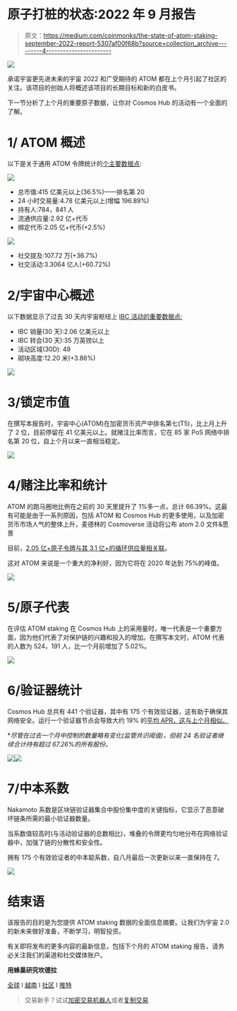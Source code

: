 # 原子打桩的状态:2022 年 9 月报告

> 原文：<https://medium.com/coinmonks/the-state-of-atom-staking-september-2022-report-5307af00f68b?source=collection_archive---------4----------------------->

![](img/64f553ec4125eab24c51a9ca433527fc.png)

承诺宇宙更先进未来的宇宙 2022 和广受期待的 ATOM 都在上个月引起了社区的关注。该项目的创始人将概述该项目的长期目标和新的白皮书。

下一节分析了上个月的重要原子数据，让你对 Cosmos Hub 的活动有一个全面的了解。

# 1/ ATOM 概述

以下是关于通用 ATOM 令牌统计的[个主要数据点](https://www.coingecko.com/en/coins/cosmos-hub):

![](img/42c9c8ae45eb33abdc022a7a17367901.png)

*   总市值:415 亿美元以上(36.5%)——排名第 20
*   24 小时交易量:4.78 亿美元以上(增幅 196.89%)
*   持有人:784，841 人
*   流通供应量:2.92 亿+代币
*   绑定代币:2.05 亿+代币(+2.5%)

![](img/f9c27d8e106ce4130cd05f75cea1841f.png)

*   社交提及:107.72 万(+36.7%)
*   社交活动:3.3064 亿人(+60.72%)

# 2/宇宙中心概述

以下数据显示了过去 30 天内宇宙枢纽上 [IBC 活动的重要数据点:](https://mapofzones.com/?testnet=false&period=720&tableOrderBy=ibcVolume&tableOrderSort=desc&sortOrder=desc&filterAmount=&trendLine=&zone=cosmoshub-4)

*   IBC 销量(30 天):2.06 亿美元以上
*   IBC 转会(30 天):35 万英镑以上
*   活动区域(30D): 49
*   砌块高度:12.20 米(+3.86%)

![](img/80701083c97f154e331e4ff97957f460.png)

# 3/锁定市值

在撰写本报告时，宇宙中心(ATOM)在加密货币资产中排名第七(T5)，比上月上升了 2 位，目前停留在 41 亿美元以上。就赌注比率而言，它在 85 家 PoS 网络中排名第 20 位，自上个月以来一直相当稳定。

![](img/f07ca228235907ca42f655a34363586f.png)

# 4/赌注比率和统计

ATOM 的跑马圈地比例在之前的 30 天里提升了 1%多一点，总计 66.39%。这最有可能是由于一系列原因，包括 ATOM 和 Cosmos Hub 的更多使用，以及加密货币市场人气的整体上升，麦德林的 Cosmoverse 活动将公布 atom 2.0 文件&愿景

目前，[2.05 亿+原子令牌与其 3.1 亿+的循环供应量相关联](https://www.stakingrewards.com/earn/cosmos/metrics/)。

这对 ATOM 来说是一个重大的净利好，因为它将在 2020 年达到 75%的峰值。

![](img/0925c6ae494209f7f61b33df970a8e03.png)

# 5/原子代表

在评估 ATOM staking 在 Cosmos Hub 上的采用量时，唯一代表是一个重要方面，因为他们代表了对保护链的兴趣和投入的增加。在撰写本文时，ATOM 代表的人数为 524，191 人，比一个月前增加了 5.02%。

![](img/423d1f7b2dcbebe2a02e041b89b64789.png)

# 6/验证器统计

Cosmos Hub 总共有 441 个验证器，其中有 175 个有效验证器，这有助于确保其网络安全。运行一个验证器节点会导致大约 19% 的[平均 APR，这与上个月相似。](https://www.mintscan.io/cosmos)

**尽管在过去一个月中控制的数量略有变化(监管共识阈值)，但前 24 名验证者继续合计持有超过 67.26%的所有股份。*

![](img/58380e451eff7301cf160ac1fbafba9d.png)![](img/840aee7408e7282940fb4b7bf13960d0.png)

# 7/中本系数

Nakamoto 系数是区块链验证器集合中股份集中度的关键指标，它显示了恶意破坏链条所需的最小验证器数量。

当系数值较高时(与活动验证器的总数相比)，堆叠的令牌更均匀地分布在网络验证器中，加强了链的分散性和安全性。

拥有 175 个有效验证者的中本聪系数，自八月最后一次更新以来一直保持在 7。

![](img/f1baef06447a579f6ea48e1762b2d2e2.png)

# 结束语

该报告的目的是为您提供 ATOM staking 数据的全面信息摘要。让我们为宇宙 2.0 的新未来做好准备，不断学习，明智投资。

有关即将发布的更多内容的最新信息，包括下个月的 ATOM staking 报告，请务必关注我们的渠道和社交媒体账户。

**用蜂巢研究坎德拉**

[全球](https://t.me/candelaglobal) l [越南](https://t.me/candelaresearchvn) l [社区](https://t.me/cosmosvncommunity) l [推特](https://twitter.com/candelaresearch)

> 交易新手？试试[加密交易机器人](/coinmonks/crypto-trading-bot-c2ffce8acb2a)或者[复制交易](/coinmonks/top-10-crypto-copy-trading-platforms-for-beginners-d0c37c7d698c)